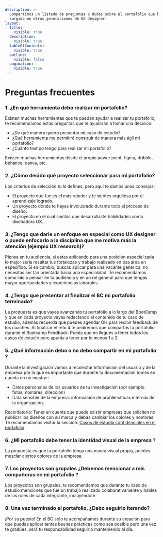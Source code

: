 ```yaml
---
description: >-
  Compartimos un listado de preguntas o dudas sobre el portafolio que han
  surgido en otras generaciones de UX designer.
layout:
  title:
    visible: true
  description:
    visible: true
  tableOfContents:
    visible: true
  outline:
    visible: false
  pagination:
    visible: true
---
```


# Preguntas frecuentes

### **1. ¿En qué herramienta debo realizar mi portafolio?**

Existen muchas herramientas que te puedan ayudar a realizar tu portafolio, te recomendamos estas preguntas que te ayudarán a tomar una decisión:

* ¿De qué manera quiero presentar mi caso de estudio?
* ¿Qué herramienta me permitirá construir de manera más ágil mi portafolio?
* ¿Cuánto tiempo tengo para realizar mi portafolio?

Existen muchas herramientas desde el propio power point, figma, dribble, behance, canva, etc.

### **2. ¿Cómo decido qué proyecto seleccionar para mi portafolio?**

Los criterios de selección tu lo defines, pero aquí te damos unos consejos:

* El proyecto que fue es el más retador y te sientes orgullosa por el aprendizaje logrado.
* Un proyecto donde te hayas involucrado durante todo el proceso de diseño.
* El proyecto en el cual sientas que desarrollaste habilidades como diseñadora UX.

### **3. ¿Tengo que darle un enfoque en especial como UX designer o puede enfocarlo a la disciplina que me motiva más la atención (ejemplo UX research)?**

Piensa en tu audiencia, si estas aplicando para una posición especializada lo mejor sería resaltar tus fortalezas y trabajo realizado en esa área en específico. Si en cambio, buscas aplicar para una vacante genérica, no necesitas ser tan orientada hacia una especialidad. Te recomendamos como inicio pensar en tu audiencia y en un rol general para que tengas mayor oportunidades y experiencias laborales.

### **4. ¿Tengo que presentar al finalizar el BC mi portafolio terminado?**

La propuesta es que vayas avanzando tu portafolio a lo largo del BootCamp y que en cada proyecto vayas redactando el contenido de tu caso de estudio, además recuerda que puedes agendar OH para recibir feedback de los coaches. Al finalizar el reto 4 te pediremos que compartas tu portafolio durante el Bootcamp Feedback. Pueda que no llegues a tener todos los casos de estudio pero apunta a tener por lo menos 1 a 2.

### **5. ¿Qué información debo o no debo compartir en mi portafolio ?**

Durante la investigación vamos a recolectar información del usuario y de la empresa por lo que es importante que durante tu documentación tomes en cuenta en no mostrar:

* Datos personales de los usuarios de tu investigación (por ejemplo: fotos, nombres, dirección)
* Data sensible de la empresa: información de problemáticas internas de la organización.

Recordatorio: Tener en cuenta que puede existir empresas que soliciten no publicar los diseños con su marca y debas cambiar los colores y nombres. Te recomendamos visitar la sección: [Casos de estudio confidenciales en el portafolio](https://app.gitbook.com/o/-LC96\_xxjfFd8K0EG0Zl/s/ENpdTpQBmJHJDQiY6AkR/\~/changes/35/actualizacion-de-entregables/recursos-complementarios-portafolio/casos-de-estudio-confidenciales-en-el-portafolio).

### **6. ¿Mi portafolio debe tener la identidad visual de la empresa ?**

La propuesta es que tu portafolio tenga una marca visual propia, puedes mezclar ciertos colores de la empresa.

### **7. Los proyectos son grupales ¿Debemos mencionar a mis compañeras en mi portafolio ?**

Los proyectos son grupales, te recomendamos que durante tu caso de estudio menciones que fue un trabajo realizado colaborativamente y hables de los roles de cada integrante, incluyéndote.

### **8. Una vez terminado el portafolio, ¿Debo seguirlo iterando?**

¡Por su puesto! En el BC solo te acompañamos durante su creación para que puedas aplicar tantas buenas prácticas como sea posible pero una vez te gradúes, será tu responsabilidad seguirlo manteniendo al día.

